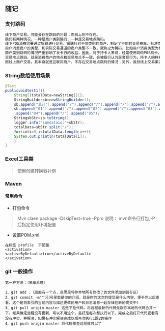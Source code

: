 
## 随记

### 支付跳码

```java
线下商户交易，可能会存在跳码的问题；而线上则不存在。 
跳码有两种情况，一种是商户类别跳码，一种是交易地点跳码。 
线下POS消费需要通过银联进行交易。银联针对不同类别的商户，制定了不同的交易费率，标准类费率为0.6%，优惠类费率为0.38%，公益类费率为0%。 
用户消费商户的类型，和实际交易通道的商户类型不一致，就称之为跳码，比如用户消费类型为标准类，而实际支付通道的消费类型为优惠类或者公益类，就是跳码。 
商户类别跳码的情况严重影响了发卡行的收益，因此，对于持卡人来说，经常使用跳码POS刷卡，会被银行列入风控名单中。 
交易地点跳码，就是消费商户的地点和交易地点不一致，会被银行认为是套现行为，持卡人同样有可能会被列入银行的风控名单中。 
而线上商户交易，其本身就是互联网商户，不存在交易地点跳码的情况；另外，虽然线上交易渠道也有费率高低区分，但是却不存在跳码的情况，因为线上交易通道的费率，一般都要比线下低。 

```
 

### String数组使用场景
```java
@Test
publicvoidtest1(){
    String[]totalData=newString[]{};
    StringBuildersb=newStringBuilder();
    sb.append("总计").append("/").append("/").append("/").append("/").append("/");
    sb.append("01").append("/").append("02").append("/").append("03").append("/")
    .append("04").append("/").append("05");
    StringsbStr=sb.toString();
    logger.info("sumdatais:"+sbStr);
    totalData=sbStr.split("/");
    for(inti=0;i<totalData.length;i++){
    System.out.println(totalData[i]);
    }
}

``` 
 
### Excel工具类

> 使用创建转换器衬例

### Maven 


#### 常用命令
* 打包命令
>  Mvn claen package -DskipTest=true -Ppro    说明：  mvn命令行打包,-P 后指定使用环境配置
* 设置POM.xml 
```
在标签 profile  下配置 
<activation>
<activeByDefault>true</activeByDefault>
</acivation>
```
    
 ### git 一般操作
```
第一种方法：（简单易懂）

1、git add .（后面有一个点，意思是将你本地所有修改了的文件添加到暂存区）
2、git commit -m""(引号里面是你的介绍，就是你的这次的提交是什么内容，便于你以后查看，这个是将索引的当前内容与描述更改的用户和日志消息一起存储在新的提交中)
3、git pull origin master 这是下拉代码，将远程最新的代码先跟你本地的代码合并一下，如果确定远程没有更新，可以不用这个，最好是每次都执行以下，完成之后打开代码查看有没有冲突，并解决，如果有冲突解决完成以后再次执行1跟2的操作
4、git push origin master 将代码推至远程就可以了
```
  






    
